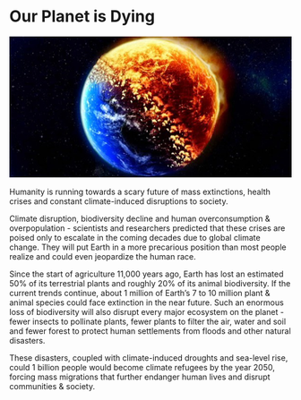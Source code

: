 # Our Planet is Dying 

![](img/earth_dying.jpg)

Humanity is running towards a scary future of mass extinctions, health crises and constant climate-induced disruptions to society. 

Climate disruption, biodiversity decline and human overconsumption & overpopulation - scientists and researchers predicted that these crises are poised only to escalate in the coming decades due to global climate change. They will put Earth in a more precarious position than most people realize and could even jeopardize the human race. 

Since the start of agriculture 11,000 years ago, Earth has lost an estimated 50% of its terrestrial plants and roughly 20% of its animal biodiversity. If the current trends continue, about 1 million of Earth’s 7 to 10 million plant & animal species could face extinction in the near future. Such an enormous loss of biodiversity will also disrupt every major ecosystem on the planet - fewer insects to pollinate plants, fewer plants to filter the air, water and soil and fewer forest to protect human settlements from floods and other natural disasters. 

These disasters, coupled with climate-induced droughts and sea-level rise, could 1 billion people would become climate refugees by the year 2050, forcing mass migrations that further endanger human lives and disrupt communities & society. 


